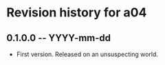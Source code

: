 # Revision history for a04

## 0.1.0.0 -- YYYY-mm-dd

* First version. Released on an unsuspecting world.
